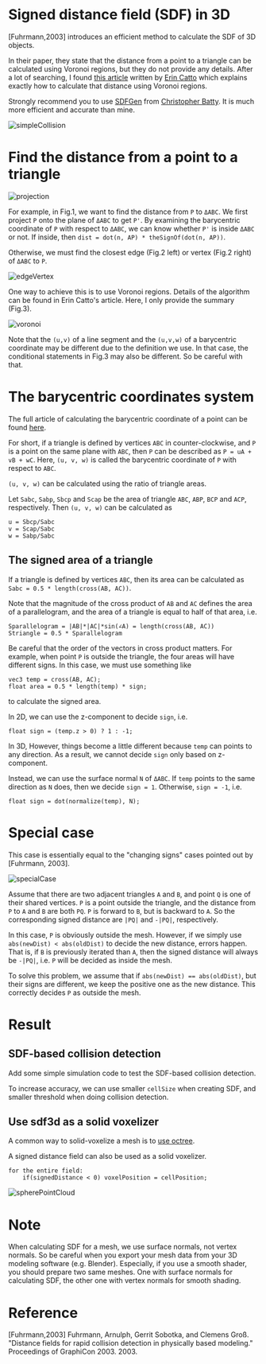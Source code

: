 # Signed distance field (SDF) in 3D

[Fuhrmann,2003] introduces an efficient method to calculate the SDF of 3D objects.

In their paper, they state that the distance from a point to a triangle can be calculated using Voronoi regions, but they do not provide any details.
After a lot of searching, I found [this article](http://twvideo01.ubm-us.net/o1/vault/gdc10/slides/Catto_Erin_PhysicsForProgrammers_ComputingDistance.pdf) written by [Erin Catto](https://github.com/erincatto) which explains exactly how to calculate that distance using Voronoi regions.

Strongly recommend you to use [SDFGen](https://github.com/christopherbatty/SDFGen) from  [Christopher Batty](https://github.com/christopherbatty).
It is much more efficient and accurate than mine.

![simpleCollision](./output.gif)

# Find the distance from a point to a triangle

![projection](./image/projection.png)

For example, in Fig.1, we want to find the distance from `P` to `ΔABC`.
We first project `P` onto the plane of `ΔABC` to get `P'`.
By examining the barycentric coordinate of `P` with respect to `ΔABC`,
we can know whether `P'` is inside `ΔABC` or not.
If inside, then `dist = dot(n, AP) * theSignOf(dot(n, AP))`.

Otherwise, we must find the closest edge (Fig.2 left) or vertex (Fig.2 right) of `ΔABC` to `P`.

![edgeVertex](./image/edgeVertex.png)

One way to achieve this is to use Voronoi regions.
Details of the algorithm can be found in Erin Catto's article.
Here, I only provide the summary (Fig.3).

![voronoi](./image/voronoi.png)

Note that the `(u,v)` of a line segment and the `(u,v,w)` of a barycentric coordinate may be different due to the definition we use.
In that case, the conditional statements in Fig.3 may also be different.
So be careful with that.

# The barycentric coordinates system

The full article of calculating the barycentric coordinate of a point can be found [here](https://www.scratchapixel.com/lessons/3d-basic-rendering/ray-tracing-rendering-a-triangle/barycentric-coordinates).

For short, if a triangle is defined by vertices `ABC` in counter-clockwise,
and `P` is a point on the same plane with `ABC`,
then `P` can be described as `P = uA + vB + wC`.
Here, `(u, v, w)` is called the barycentric coordinate of `P` with respect to `ABC`.

`(u, v, w)` can be calculated using the ratio of triangle areas.

Let `Sabc`, `Sabp`, `Sbcp` and `Scap` be the area of triangle `ABC`, `ABP`, `BCP` and `ACP`, respectively.
Then `(u, v, w)` can be calculated as

    u = Sbcp/Sabc
    v = Scap/Sabc
    w = Sabp/Sabc

## The signed area of a triangle

If a triangle is defined by vertices `ABC`,
then its area can be calculated as
`Sabc = 0.5 * length(cross(AB, AC))`.

Note that the magnitude of the cross product of `AB` and `AC` defines the area of a parallelogram,
and the area of a triangle is equal to half of that area, i.e.

    Sparallelogram = |AB|*|AC|*sin(∠A) = length(cross(AB, AC))
    Striangle = 0.5 * Sparallelogram

Be careful that the order of the vectors in cross product matters.
For example, when point `P` is outside the triangle,
the four areas will have different signs.
In this case, we must use something like

    vec3 temp = cross(AB, AC);
    float area = 0.5 * length(temp) * sign;

to calculate the signed area.

In 2D, we can use the z-component to decide `sign`, i.e.

    float sign = (temp.z > 0) ? 1 : -1;

In 3D, However, things become a little different because `temp` can points to any direction.
As a result, we cannot decide `sign` only based on z-component.

Instead, we can use the surface normal `N` of `ΔABC`.
If `temp` points to the same direction as `N` does,
then we decide `sign = 1`.
Otherwise, `sign = -1`, i.e.

    float sign = dot(normalize(temp), N);

# Special case

This case is essentially equal to the "changing signs" cases pointed out by [Fuhrmann, 2003].

![specialCase](./image/specialCase.png)

Assume that there are two adjacent triangles `A` and `B`, and point `Q` is one of their shared vertices.
`P` is a point outside the triangle, and the distance from `P` to `A` and `B` are both `PQ`.
`P` is forward to `B`, but is backward to `A`.
So the corresponding signed distance are `|PQ|` and `-|PQ|`, respectively.

In this case, `P` is obviously outside the mesh.
However, if we simply use `abs(newDist) < abs(oldDist)` to decide the new distance,
errors happen.
That is, if `B` is previously iterated than `A`,
then the signed distance will always be `-|PQ|`,
i.e. `P` will be decided as inside the mesh.

To solve this problem, we assume that if `abs(newDist) == abs(oldDist)`, but their signs are different, we keep the positive one as the new distance.
This correctly decides `P` as outside the mesh.

# Result

## SDF-based collision detection

Add some simple simulation code to test the SDF-based collision detection.

To increase accuracy, we can use smaller `cellSize` when creating SDF,
and smaller threshold when doing collision detection.

## Use sdf3d as a solid voxelizer

A common way to solid-voxelize a mesh is to [use octree](https://viscomp.alexandra.dk/?p=3836).

A signed distance field can also be used as a solid voxelizer.

    for the entire field:
        if(signedDistance < 0) voxelPosition = cellPosition;

![spherePointCloud](./image/voxelization.png)

# Note

When calculating SDF for a mesh, we use surface normals, not vertex normals.
So be careful when you export your mesh data from your 3D modeling software (e.g. Blender).
Especially, if you use a smooth shader, you should prepare two same meshes.
One with surface normals for calculating SDF,
the other one with vertex normals for smooth shading.

# Reference

[Fuhrmann,2003] Fuhrmann, Arnulph, Gerrit Sobotka, and Clemens Groß. "Distance fields for rapid collision detection in physically based modeling." Proceedings of GraphiCon 2003. 2003.
